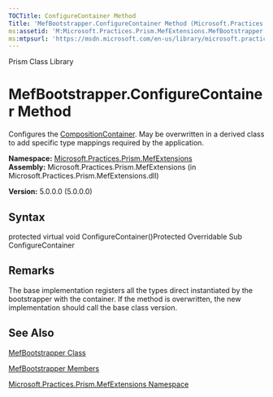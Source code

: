 ```yaml
---
TOCTitle: ConfigureContainer Method
Title: 'MefBootstrapper.ConfigureContainer Method (Microsoft.Practices.Prism.MefExtensions)'
ms:assetid: 'M:Microsoft.Practices.Prism.MefExtensions.MefBootstrapper.ConfigureContainer'
ms:mtpsurl: 'https://msdn.microsoft.com/en-us/library/microsoft.practices.prism.mefextensions.mefbootstrapper.configurecontainer(v=pandp.50)'
---
```


Prism Class Library

MefBootstrapper.ConfigureContainer Method
=============================================

Configures the [CompositionContainer](http://msdn.microsoft.com/en-us/library/dd833553). May be overwritten in a derived class to add specific type mappings required by the application.

**Namespace:** [Microsoft.Practices.Prism.MefExtensions](https://msdn.microsoft.com/library/microsoft.practices.prism.mefextensions)
**Assembly:** Microsoft.Practices.Prism.MefExtensions (in Microsoft.Practices.Prism.MefExtensions.dll)

**Version:** 5.0.0.0 (5.0.0.0)

## Syntax


protected virtual void ConfigureContainer()Protected Overridable Sub ConfigureContainer

Remarks
-------

 The base implementation registers all the types direct instantiated by the bootstrapper with the container. If the method is overwritten, the new implementation should call the base class version.

See Also
--------


[MefBootstrapper Class](https://msdn.microsoft.com/library/microsoft.practices.prism.mefextensions.mefbootstrapper)

[MefBootstrapper Members](https://msdn.microsoft.com/allmembers.t:microsoft.practices.prism.mefextensions.mefbootstrapper)

[Microsoft.Practices.Prism.MefExtensions Namespace](https://msdn.microsoft.com/library/microsoft.practices.prism.mefextensions)
